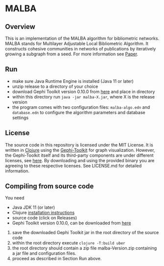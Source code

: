 # MALBA
## Overview
This is an implementation of the MALBA algorithm for bibliometric networks. MALBA stands for Multilayer Adjustable Local Bibliometric Algorithm. It constructs cohesive communities in networks of publications by iteratively growing a subgraph from a seed. For more information see [Paper](https://dapp.orvium.io/deposits/64ad562c170ba03b15d89b4e/view).

## Run
- make sure Java Runtime Engine is installed (Java 11 or later)
- unzip release to a directory of your choice
- download Gephi Toolkit version 0.10.0 from [here](https://github.com/gephi/gephi-toolkit/releases/download/v0.10.0/gephi-toolkit-0.10.0-all.jar) and place in directory
- within this directory run `java -jar malba-X.jar`, where X is the release version
- the program comes with two configuration files: `malba-algo.edn`  and `database.edn` to configure the algorithm parameters and database settings

## License
The source code in this repository is licensed under the MIT License. It is written in [Clojure](https://www.clojure.org) using the [Gephi-Toolkit](https://github.com/gephi/gephi/wiki/Toolkit) for graph visualization. However, the Gephi-Toolkit itself and its third-party components are under different licenses, see [here](https://gephi.org/developers/license/). By downloading and using the provided binary you are agreeing to these respective licenses. See LICENSE.md for detailed information.

## Compiling from source code
You need
 - Java JDK 11 (or later)
 - Clojure [installation instructions](https://clojure.org/guides/install_clojure)
 - source code (click on Releases)
 - Gephi Toolkit version 0.10.0, can be downloaded from [here](https://github.com/gephi/gephi-toolkit/releases/download/v0.10.0/gephi-toolkit-0.10.0-all.jar)

 1. save the downloaded Gephi Toolkit jar in the root directory of the source code
 2. within the root directory execute `clojure -T:build uber`
 3. the root directory should contain a zip file malba-Version.zip containing a jar file and configuration files.
 4. proceed as described in Section Run above.